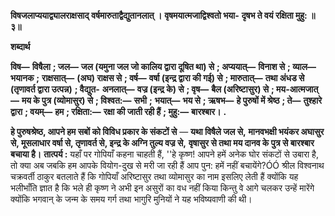 **विषजलाप्ययाद्व्यालराक्षसाद्** **वर्षमारुताद्वैद्युतानलात् ।** **वृषमयात्मजाद्विश्वतो भया-** **दृषभ ते वयं रक्षिता मुहु: ॥ ३॥** 

**शब्दार्थ** 

**विष—** **विषैला** **; जल—** **जल (यमुना जल जो कालिय द्वारा दूषित था) से** **; अप्ययात्—** **विनाश से** **; व्याल—** **भयानक** **;** **राक्षसात्—** **(अघ) राक्षस से** **; वर्ष—** **वर्षा (इन्द्र द्वारा की गई) से** **; मारुतात्—** **तथा अंधड से (तृणावर्त द्वारा उत्पन्न)** **; वैद्युत-** **अनलात्—** **वज्र (इन्द्र के) से** **; वृष—** **बैल (अरिष्टासुर) से** **; मय-आत्मजात्—** **मय के पुत्र (व्योमासुर) से** **; विश्वत:—** **सभी** **;** **भयात्—** **भय से** **; ऋषभ—** **हे पुरुषों में श्रेष्ठ** **; ते—** **तुश्हारे द्वारा** **; वयम्—** **हम** **; रक्षिता:—** **रक्षा की जाती रही हैं** **; मुहु:—** **बारश्बार।** **.** 

**हे पुरुषश्रेष्ठ, आपने हम सबों को विविध प्रकार के संकटों से** — **यथा विषैले जल से,** **मानवभक्षी भयंकर अघासुर से, मूसलाधार वर्षा से, तृणावर्त से, इन्द्र के अग्नि तुल्य वज्र से,** **वृषासुर से तथा मय दानव के पुत्र से बारश्बार बचाया है।** **तात्पर्य :** यहाँ पर गोपियाँ कहना चाहती हैं, ''हे कृष्ण! आपने हमें अनेक घोर संकटों से उबारा है, तो क्या अब जबकि हम आपके वियोग-दुख से मरी जा रही हैं आप पुन: हमें नहीं बचायेंगे?ÓÓ श्रील विश्वनाथ चक्रवर्ती ठाकुर बतलाते हैं कि गोपियाँ अरिष्टासुर तथा व्योमासुर का नाम इसलिए लेती हैं क्योंकि यह भलीभाँति ज्ञात है कि भले ही कृष्ण ने अभी इन असुरों का वध नहीं किया किन्तु वे आगे चलकर उन्हें मारेंगे क्योंकि भगवान् के जन्म के समय गर्ग तथा भागुरि मुनियों ने यह भविष्यवाणी की थी।  